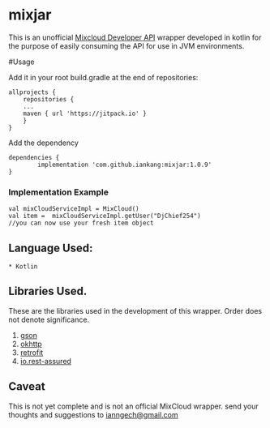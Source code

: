 # mixjar
This is an unofficial [Mixcloud Developer API](https://www.mixcloud.com/developers/) wrapper developed in kotlin for 
the purpose of easily consuming the API for use in JVM environments.

#Usage

Add it in your root build.gradle at the end of repositories:

    allprojects {
        repositories {
        ...
        maven { url 'https://jitpack.io' }
        }
    }

Add the dependency

	dependencies {
	        implementation 'com.github.iankang:mixjar:1.0.9'
	}

### Implementation Example

    val mixCloudServiceImpl = MixCloud()
    val item =  mixCloudServiceImpl.getUser("DjChief254")
    //you can now use your fresh item object 

## Language Used:
    * Kotlin

## Libraries Used.
These are the libraries used in the development of this wrapper.
Order does not denote significance.

1. [gson](https://github.com/google/gson)
2. [okhttp](https://square.github.io/okhttp/)
3. [retrofit](https://square.github.io/retrofit/)
4. [io.rest-assured](https://rest-assured.io/)

## Caveat

This is not yet complete and is not an official MixCloud wrapper.
send your thoughts and suggestions to ianngech@gmail.com

